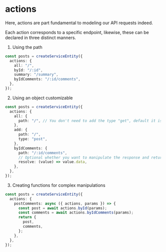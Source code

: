 # actions

Here, actions are part fundamental to modeling our API requests indeed.

Each action corresponds to a specific endpoint, likewise, these can be declared in three distinct manners.

1. Using the path

```ts
const posts = createServiceEntity({
  actions: {
    all: "/",
    byId: "/:id",
    summary: "/summary",
    byIdComments: "/:id/comments",
  },
});
```

2. Using an object customizable

```ts
const posts = createServiceEntity({
  actions: {
    all: {
      path: "/", // You don't need to add the type "get", default it is
    },
    add: {
      path: "/",
      type: "post",
    },
    byIdComments: {
      path: "/:id/comments",
      // Optional whether you want to manipulate the response and return a new data
      resolve: (value) => value.data,
    },
  },
});
```

3. Creating functions for complex manipulations

```ts
const posts = createServiceEntity({
  actions: {
    postComments: async ({ actions, params }) => {
      const post = await actions.byId(params);
      const comments = await actions.byIdComments(params);
      return {
        post,
        comments,
      };
    },
  },
});
```
